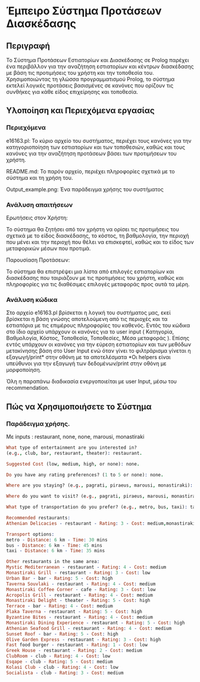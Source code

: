 # Έμπειρο Σύστημα Προτάσεων Διασκέδασης

## Περιγραφή

Το Σύστημα Προτάσεων Εστιατορίων και Διασκέδασης σε Prolog παρέχει ένα περιβάλλον για την αναζήτηση εστιατορίων και κέντρων διασκέδασης με βάση τις προτιμήσεις του χρήστη και την τοποθεσία του. Χρησιμοποιώντας τη γλώσσα προγραμματισμού Prolog, το σύστημα εκτελεί λογικές προτάσεις βασισμένες σε κανόνες που ορίζουν τις συνθήκες για κάθε είδος επιχείρησης και τοποθεσία.

## Υλοποίηση και Περιεχόμενα εργασίας

### Περιεχόμενα

e16163.pl: Το κύριο αρχείο του συστήματος, περιέχει τους κανόνες για την κατηγοριοποίηση των εστιατορίων και των τοποθεσιών, καθώς και τους κανόνες για την αναζήτηση προτάσεων βάσει των προτιμήσεων του χρήστη.

README.md: Το παρόν αρχείο, περιέχει πληροφορίες σχετικά με το σύστημα και τη χρήση του.

Output_example.png: Ένα παράδειγμα χρήσης του συστήματος

### Ανάλυση απαιτήσεων

Ερωτήσεις στον Χρήστη:

Το σύστημα θα ζητήσει από τον χρήστη να ορίσει τις προτιμήσεις του σχετικά με το είδος διασκέδασης, το κόστος, τη βαθμολογία, την περιοχή που μένει και την περιοχή που θέλει να επισκεφτεί, καθώς και το είδος των μεταφορικών μέσων που προτιμά.

Παρουσίαση Προτάσεων:

Το σύστημα θα επιστρέψει μια λίστα από επιλογές εστιατορίων και διασκέδασης που ταιριάζουν με τις προτιμήσεις του χρήστη, καθώς και πληροφορίες για τις διαθέσιμες επιλογές μεταφοράς προς αυτά τα μέρη.

### Ανάλυση κώδικα

Στο αρχείο e16163.pl βρίσκεται η λογική του συστήματος μας, εκεί βρίσκεται η βάση γνώσης αποτελούμενη από τις περιοχές και τα εστιατόρια με τις επιμέρους πληροφορίες του καθενός.
Εντός του κώδικα στο ίδιο αρχείο υπάρχουν οι κανόνες για το user input ( Κατηγορία, Βαθμολογία, Κόστος, Τοποθεσία, Τοποθεσίες, Μέσα μεταφοράς ).
Επίσης εντός υπάρχουν οι κανόνες για την εύρεση εστιατορίων και των μεθόδων μετακίνησης βάση στο User Input ενώ όταν γίνει το φιλτράρισμα γίνεται η εξαγωγή/print* στην οθόνη με τα αποτελέσματα
*Οι helpers είναι υπεύθυνοι για την εξαγωγή των δεδομένων/print στην οθόνη με μορφοποίηση.

Όλη η παραπάνω διαδικασία ενεργοποιείται με user Input, μέσω του recommendation.

## Πώς να Χρησιμοποιήσετε το Σύστημα

### Παράδειγμα χρήσης.

Με inputs : restaurant, none, none, marousi, monastiraki

```prolog
What type of entertainment are you interested in?
(e.g., club, bar, restaurant, theater): restaurant.

Suggested Cost (low, medium, high, or none): none.

Do you have any rating preferences? (1 to 5 or none): none.

Where are you staying? (e.g., pagrati, piraeus, marousi, monastiraki): marousi.

Where do you want to visit? (e.g., pagrati, piraeus, marousi, monastiraki): monastiraki.

What type of transportation do you prefer? (e.g., metro, bus, taxi): taxi.

Recommended restaurants:
Athenian Delicacies - restaurant - Rating: 3 - Cost: medium,monastiraki

Transport options:
metro - Distance: 6 km - Time: 30 mins
bus - Distance: 6 km - Time: 45 mins
taxi - Distance: 6 km - Time: 35 mins

Other restaurants in the same area:
Mystic Mediterranean - restaurant - Rating: 4 - Cost: medium
Monastiraki Grill - restaurant - Rating: 3 - Cost: low
Urban Bar - bar - Rating: 5 - Cost: high
Taverna Souvlaki - restaurant - Rating: 4 - Cost: medium
Monastiraki Coffee Corner - cafe - Rating: 3 - Cost: low
Acropolis Grill - restaurant - Rating: 4 - Cost: medium
Monastiraki Delight - theater - Rating: 5 - Cost: high
Terrace - bar - Rating: 4 - Cost: medium
Plaka Taverna - restaurant - Rating: 5 - Cost: high
Byzantine Bites - restaurant - Rating: 4 - Cost: medium
Monastiraki Dining Experience - restaurant - Rating: 5 - Cost: high
Athenian Seafood Grill - restaurant - Rating: 4 - Cost: medium
Sunset Roof - bar - Rating: 5 - Cost: high
Olive Garden Express - restaurant - Rating: 3 - Cost: high
Fast food burger - restaurant - Rating: 1 - Cost: low
Greek House - restaurant - Rating: 2 - Cost: medium
ClubRoom - club - Rating: 4 - Cost: low
Esqape - club - Rating: 5 - Cost: medium
Kolasi Club - club - Rating: 4 - Cost: low
Socialista - club - Rating: 3 - Cost: medium
```
